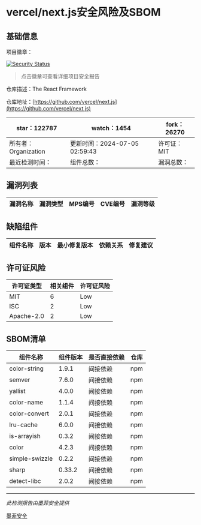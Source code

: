 # vercel/next.js安全风险及SBOM

## 基础信息

项目徽章：

[![Security Status](https://www.murphysec.com/platform3/v31/badge/1808939940848623616.svg)](https://www.murphysec.com/console/report/1692243063919632384/1808939940848623616)

> 点击徽章可查看详细项目安全报告

仓库描述：The React Framework

仓库地址：[https://github.com/vercel/next.js](https://github.com/vercel/next.js)

| star：122787 | watch：1454 | fork：26270 |
| ----------- | -------------- | ------------ |
| 所有者：Organization | 更新时间：2024-07-05 02:59:43 | 许可证：MIT |
| 最近检测时间： | 组件总数： | 漏洞总数： |




## 漏洞列表

| 漏洞名称 | 漏洞类型 | MPS编号 | CVE编号 | 漏洞等级 |
| ------- | ------ | ------- | ------ | ----- |





## 缺陷组件

| 组件名称 | 版本 | 最小修复版本 | 依赖关系 | 修复建议 |
| -------- | ---- | ------------ | -------- | -------- |





## 许可证风险

| 许可证类型 | 相关组件 | 许可证风险 |
| ---------- | -------- | ---------- |
|MIT|6|Low|
|ISC|2|Low|
|Apache-2.0|2|Low|




## SBOM清单

| 组件名称 | 组件版本 | 是否直接依赖 | 仓库 |
| -------- | -------- | ------------ | ---- |
|color-string|1.9.1|间接依赖|npm|
|semver|7.6.0|间接依赖|npm|
|yallist|4.0.0|间接依赖|npm|
|color-name|1.1.4|间接依赖|npm|
|color-convert|2.0.1|间接依赖|npm|
|lru-cache|6.0.0|间接依赖|npm|
|is-arrayish|0.3.2|间接依赖|npm|
|color|4.2.3|间接依赖|npm|
|simple-swizzle|0.2.2|间接依赖|npm|
|sharp|0.33.2|间接依赖|npm|
|detect-libc|2.0.2|间接依赖|npm|


------

*此检测报告由墨菲安全提供*

[墨菲安全](www.murphysec.com)